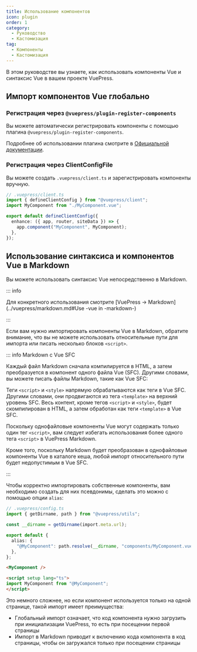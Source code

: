 ```yaml
---
title: Использование компонентов
icon: plugin
order: 1
category:
  - Руководство
  - Кастомизация
tag:
  - Компоненты
  - Кастомизация
---
```


В этом руководстве вы узнаете, как использовать компоненты Vue и синтаксис Vue в вашем проекте VuePress.

<!-- more -->

## Импорт компонентов Vue глобально

### Регистрация через `@vuepress/plugin-register-components`

Вы можете автоматически регистрировать компоненты с помощью плагина `@vuepress/plugin-register-components`.

Подробнее об использовании плагина смотрите в [Официальной документации](https://v2.vuepress.vuejs.org/reference/plugin/register-components.html).

### Регистрация через ClientConfigFile

Вы можете создать `.vuepress/client.ts` и зарегистрировать компоненты вручную.

```ts
// .vuepress/client.ts
import { defineClientConfig } from "@vuepress/client";
import MyComponent from "./MyComponent.vue";

export default defineClientConfig({
  enhance: ({ app, router, siteData }) => {
    app.component("MyComponent", MyComponent);
  },
});
```

## Использование синтаксиса и компонентов Vue в Markdown

Вы можете использовать синтаксис Vue непосредственно в Markdown.

::: info

Для конкретного использования смотрите [VuePress → Markdown](../vuepress/markdown.md#Use -vue in -markdown-)

:::

Если вам нужно импортировать компоненты Vue в Markdown, обратите внимание, что вы не можете использовать относительные пути для импорта или писать несколько блоков `<script>`.

::: info Markdown с Vue SFC

Каждый файл Markdown сначала компилируется в HTML, а затем преобразуется в компонент одного файла Vue (SFC). Другими словами, вы можете писать файлы Markdown, такие как Vue SFC:

Теги `<script>` и `<style>` напрямую обрабатываются как теги в Vue SFC. Другими словами, они продвигаются из тега `<template>` на верхний уровень SFC.
Весь контент, кроме тегов `<script>` и `<style>`, будет скомпилирован в HTML, а затем обработан как теги `<template>` в Vue SFC.

Поскольку однофайловые компоненты Vue могут содержать только один тег `<script>`, вам следует избегать использования более одного тега `<script>` в VuePress Markdown.

Кроме того, поскольку Markdown будет преобразован в однофайловые компоненты Vue в каталоге кеша, любой импорт относительного пути будет недопустимым в Vue SFC.

:::

Чтобы корректно импортировать собственные компоненты, вам необходимо создать для них псевдонимы, сделать это можно с помощью опции `alias`:

```ts
// .vuepress/config.ts
import { getDirname, path } from "@vuepress/utils";

const __dirname = getDirname(import.meta.url);

export default {
  alias: {
    "@MyComponent": path.resolve(__dirname, "components/MyComponent.vue"),
  },
};
```

```md
<MyComponent />

<script setup lang="ts">
import MyComponent from "@MyComponent";
</script>
```

Это немного сложнее, но если компонент используется только на одной странице, такой импорт имеет преимущества:

- Глобальный импорт означает, что код компонента нужно загрузить при инициализации VuePress, то есть при посещении первой страницы
- Импорт в Markdown приводит к включению кода компонента в код страницы, чтобы он загружался только при посещении страницы
